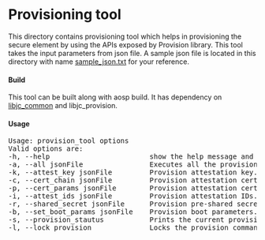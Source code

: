 # Provisioning tool
This directory contains provisioning tool which helps in provisioning 
the secure element by using the APIs exposed by Provision library.
This tool takes the input parameters from json file. A sample
json file is located in this directory with name [sample_json.txt](https://github.com/BKSSMVenkateswarlu/JavaCardKeymaster/blob/master/provisioning_tool/sample_json.txt) for
your reference.

#### Build
This tool can be built along with aosp build. It has dependency on 
[libjc_common](https://github.com/BKSSMVenkateswarlu/JavaCardKeymaster/blob/master/HAL/keymaster/Android.bp) and
libjc_provision.

#### Usage
<pre>
Usage: provision_tool options
Valid options are:
-h, --help                        show the help message and exit.
-a, --all jsonFile                Executes all the provision commands.
-k, --attest_key jsonFile         Provision attestation key.
-c, --cert_chain jsonFile         Provision attestation certificate chain.
-p, --cert_params jsonFile        Provision attestation certificate parameters.
-i, --attest_ids jsonFile         Provision attestation IDs.
-r, --shared_secret jsonFile      Provision pre-shared secret.
-b, --set_boot_params jsonFile    Provision boot parameters.
-s, --provision_stautus           Prints the current provision status.
-l, --lock_provision              Locks the provision commands.
</pre>
